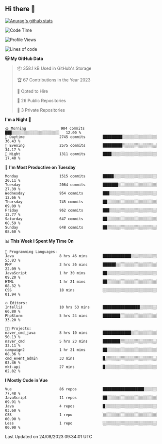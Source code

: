 ## Hi there 👋

[![Anurag's github stats](https://github-readme-stats.vercel.app/api?username=Songwonseok)](https://github.com/anuraghazra/github-readme-stats)



<!--START_SECTION:waka-->
![Code Time](http://img.shields.io/badge/Code%20Time-2%2C475%20hrs%2046%20mins-blue)

![Profile Views](http://img.shields.io/badge/Profile%20Views-0-blue)

![Lines of code](https://img.shields.io/badge/From%20Hello%20World%20I%27ve%20Written-35.0%20million%20lines%20of%20code-blue)

**🐱 My GitHub Data** 

> 📦 358.1 kB Used in GitHub's Storage 
 > 
> 🏆 67 Contributions in the Year 2023
 > 
> 💼 Opted to Hire
 > 
> 📜 26 Public Repositories 
 > 
> 🔑 3 Private Repositories 
 > 
**I'm a Night 🦉** 

```text
🌞 Morning                904 commits         ███░░░░░░░░░░░░░░░░░░░░░░   12.00 % 
🌆 Daytime                2745 commits        █████████░░░░░░░░░░░░░░░░   36.43 % 
🌃 Evening                2575 commits        █████████░░░░░░░░░░░░░░░░   34.17 % 
🌙 Night                  1311 commits        ████░░░░░░░░░░░░░░░░░░░░░   17.40 % 
```
📅 **I'm Most Productive on Tuesday** 

```text
Monday                   1515 commits        █████░░░░░░░░░░░░░░░░░░░░   20.11 % 
Tuesday                  2064 commits        ███████░░░░░░░░░░░░░░░░░░   27.39 % 
Wednesday                954 commits         ███░░░░░░░░░░░░░░░░░░░░░░   12.66 % 
Thursday                 745 commits         ██░░░░░░░░░░░░░░░░░░░░░░░   09.89 % 
Friday                   962 commits         ███░░░░░░░░░░░░░░░░░░░░░░   12.77 % 
Saturday                 647 commits         ██░░░░░░░░░░░░░░░░░░░░░░░   08.59 % 
Sunday                   648 commits         ██░░░░░░░░░░░░░░░░░░░░░░░   08.60 % 
```


📊 **This Week I Spent My Time On** 

```text
💬 Programming Languages: 
Java                     8 hrs 46 mins       █████████████░░░░░░░░░░░░   53.83 % 
PHP                      3 hrs 36 mins       ██████░░░░░░░░░░░░░░░░░░░   22.09 % 
JavaScript               1 hr 30 mins        ██░░░░░░░░░░░░░░░░░░░░░░░   09.20 % 
HTML                     1 hr 21 mins        ██░░░░░░░░░░░░░░░░░░░░░░░   08.32 % 
CSS                      18 mins             ░░░░░░░░░░░░░░░░░░░░░░░░░   01.94 % 

🔥 Editors: 
IntelliJ                 10 hrs 53 mins      █████████████████░░░░░░░░   66.80 % 
PhpStorm                 5 hrs 24 mins       ████████░░░░░░░░░░░░░░░░░   33.20 % 

🐱‍💻 Projects: 
naver_cmd_java           8 hrs 10 mins       █████████████░░░░░░░░░░░░   50.13 % 
naver_cmd                5 hrs 23 mins       ████████░░░░░░░░░░░░░░░░░   33.11 % 
campaign2                1 hr 21 mins        ██░░░░░░░░░░░░░░░░░░░░░░░   08.36 % 
cmd_event_admin          33 mins             █░░░░░░░░░░░░░░░░░░░░░░░░   03.46 % 
mkt-api                  27 mins             █░░░░░░░░░░░░░░░░░░░░░░░░   02.82 % 
```

**I Mostly Code in Vue** 

```text
Vue                      86 repos            ███████████████████░░░░░░   77.48 % 
JavaScript               11 repos            ██░░░░░░░░░░░░░░░░░░░░░░░   09.91 % 
Java                     4 repos             █░░░░░░░░░░░░░░░░░░░░░░░░   03.60 % 
CSS                      1 repo              ░░░░░░░░░░░░░░░░░░░░░░░░░   00.90 % 
Less                     1 repo              ░░░░░░░░░░░░░░░░░░░░░░░░░   00.90 % 
```




 Last Updated on 24/08/2023 09:34:01 UTC
<!--END_SECTION:waka-->
